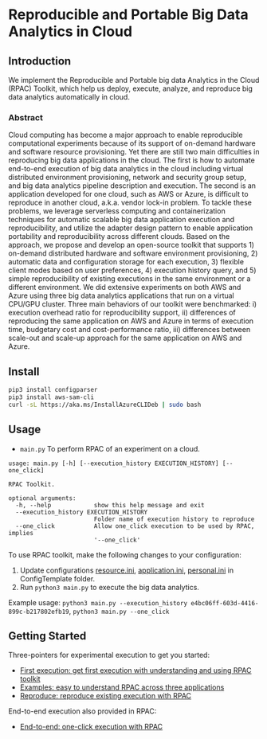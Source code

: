# Reproducible and Portable Big Data Analytics in Cloud

## Introduction
We implement the Reproducible and Portable big data Analytics in the Cloud (RPAC) Toolkit, which help us deploy, execute, analyze, and reproduce big data analytics automatically in cloud. 

### Abstract
Cloud computing has become a major approach to enable reproducible computational experiments because of its support of on-demand hardware and software resource provisioning. Yet there are still two main difficulties in reproducing big data applications in the cloud. The first is how to automate end-to-end execution of big data analytics in the cloud including virtual distributed environment provisioning, network and security group setup, and big data analytics pipeline description and execution. The second is an application developed for one cloud, such as AWS or Azure, is difficult to reproduce in another cloud, a.k.a. vendor lock-in problem. To tackle these problems, we leverage serverless computing and containerization techniques for automatic scalable big data application execution and reproducibility, and utilize the adapter design pattern to enable application portability and reproducibility across different clouds. Based on the approach, we propose and develop an open-source toolkit that supports 1) on-demand distributed hardware and software environment provisioning, 2) automatic data and configuration storage for each execution, 3) flexible client modes based on user preferences, 4) execution history query, and 5) simple reproducibility of existing executions in the same environment or a different environment. We did extensive experiments on both AWS and Azure using three big data analytics applications that run on a virtual CPU/GPU cluster. Three main behaviors of our toolkit were benchmarked: i) execution overhead ratio for reproducibility support, ii) differences of reproducing the same application on AWS and Azure in terms of execution time, budgetary cost and cost-performance ratio, iii) differences between scale-out and scale-up approach for the same application on AWS and Azure.

## Install
```bash
pip3 install configparser
pip3 install aws-sam-cli
curl -sL https://aka.ms/InstallAzureCLIDeb | sudo bash
```

## Usage

- `main.py` To perform RPAC of an experiment on a cloud.

```
usage: main.py [-h] [--execution_history EXECUTION_HISTORY] [--one_click]

RPAC Toolkit.

optional arguments:
  -h, --help            show this help message and exit
  --execution_history EXECUTION_HISTORY
                        Folder name of execution history to reproduce
  --one_click           Allow one_click execution to be used by RPAC, implies
                        '--one_click'
```

To use RPAC toolkit, make the following changes to your configuration:

1. Update configurations [resource.ini](./ConfigTemplate/resource.ini), [application.ini](./ConfigTemplate/application.ini), [personal.ini](./ConfigTemplate/personal.ini) in ConfigTemplate folder.
2. Run ```python3 main.py``` to execute the big data analytics.

Example usage: `python3 main.py --execution_history e4bc06ff-603d-4416-899c-b217802efb19`, `python3 main.py --one_click`

## Getting Started
Three-pointers for experimental execution to get you started:
- [First execution: get first execution with understanding and using RPAC toolkit](./docs/first_execution.md)
- [Examples: easy to understand RPAC across three applications](./docs/examples.md)
- [Reproduce: reproduce existing execution with RPAC](./docs/reproduce.md)

End-to-end execution also provided in RPAC:
- [End-to-end: one-click execution with RPAC](./docs/end_to_end.md)
